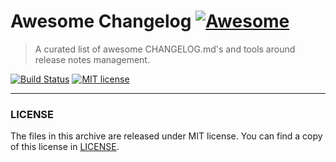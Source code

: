 # Awesome Changelog [![Awesome](https://awesome.re/badge.svg)](https://github.com/sindresorhus/awesome)
> A curated list of awesome CHANGELOG.md's and tools around release notes management.

[![Build Status]([https://img.shields.io/travis/release-notes/awesome-changelog.svg)](https://travis-ci.org/release-notes/awesome-changelog)
[![MIT license](https://img.shields.io/github/license/release-notes/awesome-changelog.svg)](LICENSE)

---

### LICENSE

The files in this archive are released under MIT license.
You can find a copy of this license in [LICENSE](LICENSE).

